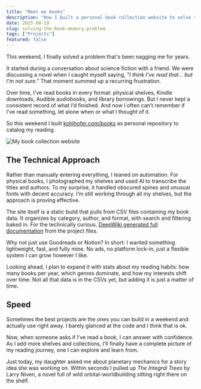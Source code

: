 ```yaml
---
title: "Meet my books"
description: "How I built a personal book collection website to solve the frustrating problem of tracking what I've already read."
date: 2025-08-19
slug: solving-the-book-memory-problem
tags: ["Projects"]
featured: false
---
```


This weekend, I finally solved a problem that's been nagging me for years.

It started during a conversation about science fiction with a friend. We were discussing a novel when I caught myself saying, *"I think I've read that… but I'm not sure."* That moment summed up a recurring frustration.

Over time, I’ve read books in every format: physical shelves, Kindle downloads, Audible audiobooks, and library borrowings. But I never kept a consistent record of what I’d finished. And now I often can’t remember if I’ve read something, let alone when or what I thought of it.

So this weekend I built [kohlhofer.com/books](http://kohlhofer.com/books) as personal repository to catalog my reading.

![My book collection website](/images/books.png)

## The Technical Approach

Rather than manually entering everything, I leaned on automation. For physical books, I photographed my shelves and used AI to transcribe the titles and authors. To my surprise, it handled obscured spines and unusual fonts with decent accuracy. I’m still working through all my shelves, but the approach is proving effective.

The site itself is a static build that pulls from CSV files containing my book data. It organizes by category, author, and format, with search and filtering baked in. For the technically curious, [DeepWiki generated full documentation](https://deepwiki.com/kohlhofer/books) from the project files.

Why not just use Goodreads or Notion? In short: I wanted something lightweight, fast, and fully mine. No ads, no platform lock-in, just a flexible system I can grow however I like.

Looking ahead, I plan to expand it with stats about my reading habits: how many books per year, which genres dominate, and how my interests shift over time. Not all that data is in the CSVs yet, but adding it is just a matter of time.

## Speed

Sometimes the best projects are the ones you can build in a weekend and actually use right away. I barely glanced at the code and I think that is ok. 

Now, when someone asks if I’ve read a book, I can answer with confidence. As I add more shelves and collections, I’ll finally have a complete picture of my reading journey, one I can explore and learn from.

Just today, my daughter asked me about planetary mechanics for a story idea she was working on. Within seconds I pulled up *The Integral Trees* by Larry Niven, a novel full of wild orbital-worldbuilding sitting right there on the shelf. 